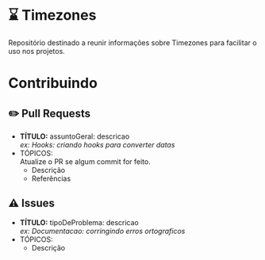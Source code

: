 # ⌛ Timezones
Repositório destinado a reunir informações sobre Timezones para facilitar o uso nos projetos.

# Contribuindo

## ✏️ Pull Requests
- **TÍTULO:** assuntoGeral: descricao<br>
*ex: Hooks: criando hooks para converter datas*
- TÓPICOS: <br>
Atualize o PR se algum commit for feito.
  - Descrição
  - Referências

## ⚠️ Issues
- **TÍTULO:** tipoDeProblema: descricao<br>
*ex: Documentacao: corringindo erros ortograficos*
- TÓPICOS: <br>
  - Descrição
